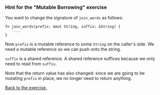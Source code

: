 ### Hint for the "Mutable Borrowing" exercise

You want to change the signature of `join_words` as follows:

```
fn join_words(prefix: &mut String, suffix: &String) {
    ...
}
```

Now `prefix` is a mutable reference to some `String` on the caller's
side. We need a mutable reference so we can push onto the string.

`suffix` is a shared reference. A shared reference suffices because we
only need to read from `suffix`.

Note that the return value has also changed: since we are going to be
mutating `prefix` in place, we no longer need to return anything.

[Back to the exercise.](src/mutable-borrow.rs)
